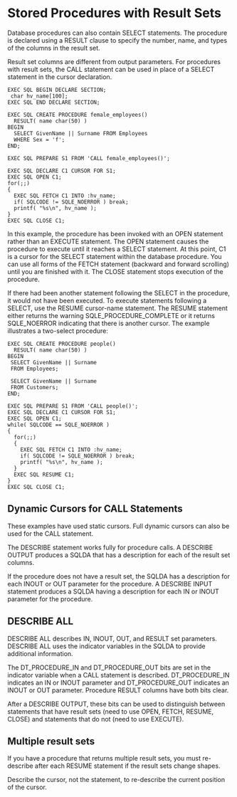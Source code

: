 <!-- loio3bd358f26c5f1014864bf4c1e9df329e -->

# Stored Procedures with Result Sets

Database procedures can also contain SELECT statements. The procedure is declared using a RESULT clause to specify the number, name, and types of the columns in the result set.

Result set columns are different from output parameters. For procedures with result sets, the CALL statement can be used in place of a SELECT statement in the cursor declaration.

```
EXEC SQL BEGIN DECLARE SECTION;
 char hv_name[100];
EXEC SQL END DECLARE SECTION;

EXEC SQL CREATE PROCEDURE female_employees()
  RESULT( name char(50) )
BEGIN
  SELECT GivenName || Surname FROM Employees
  WHERE Sex = 'f';
END;

EXEC SQL PREPARE S1 FROM 'CALL female_employees()';

EXEC SQL DECLARE C1 CURSOR FOR S1;
EXEC SQL OPEN C1;
for(;;) 
{
  EXEC SQL FETCH C1 INTO :hv_name;
  if( SQLCODE != SQLE_NOERROR ) break;
  printf( "%s\n", hv_name );
}
EXEC SQL CLOSE C1;
```

In this example, the procedure has been invoked with an OPEN statement rather than an EXECUTE statement. The OPEN statement causes the procedure to execute until it reaches a SELECT statement. At this point, C1 is a cursor for the SELECT statement within the database procedure. You can use all forms of the FETCH statement \(backward and forward scrolling\) until you are finished with it. The CLOSE statement stops execution of the procedure.

If there had been another statement following the SELECT in the procedure, it would not have been executed. To execute statements following a SELECT, use the RESUME cursor-name statement. The RESUME statement either returns the warning SQLE\_PROCEDURE\_COMPLETE or it returns SQLE\_NOERROR indicating that there is another cursor. The example illustrates a two-select procedure:

```
EXEC SQL CREATE PROCEDURE people()
  RESULT( name char(50) )
BEGIN
 SELECT GivenName || Surname
 FROM Employees;

 SELECT GivenName || Surname
 FROM Customers;
END;

EXEC SQL PREPARE S1 FROM 'CALL people()';
EXEC SQL DECLARE C1 CURSOR FOR S1;
EXEC SQL OPEN C1;
while( SQLCODE == SQLE_NOERROR ) 
{
  for(;;) 
  {
    EXEC SQL FETCH C1 INTO :hv_name;
    if( SQLCODE != SQLE_NOERROR ) break;
    printf( "%s\n", hv_name );
  }
  EXEC SQL RESUME C1;
}
EXEC SQL CLOSE C1;
```



## Dynamic Cursors for CALL Statements

These examples have used static cursors. Full dynamic cursors can also be used for the CALL statement.

The DESCRIBE statement works fully for procedure calls. A DESCRIBE OUTPUT produces a SQLDA that has a description for each of the result set columns.

If the procedure does not have a result set, the SQLDA has a description for each INOUT or OUT parameter for the procedure. A DESCRIBE INPUT statement produces a SQLDA having a description for each IN or INOUT parameter for the procedure.



## DESCRIBE ALL

DESCRIBE ALL describes IN, INOUT, OUT, and RESULT set parameters. DESCRIBE ALL uses the indicator variables in the SQLDA to provide additional information.

The DT\_PROCEDURE\_IN and DT\_PROCEDURE\_OUT bits are set in the indicator variable when a CALL statement is described. DT\_PROCEDURE\_IN indicates an IN or INOUT parameter and DT\_PROCEDURE\_OUT indicates an INOUT or OUT parameter. Procedure RESULT columns have both bits clear.

After a DESCRIBE OUTPUT, these bits can be used to distinguish between statements that have result sets \(need to use OPEN, FETCH, RESUME, CLOSE\) and statements that do not \(need to use EXECUTE\).



## Multiple result sets

If you have a procedure that returns multiple result sets, you must re-describe after each RESUME statement if the result sets change shapes.

Describe the cursor, not the statement, to re-describe the current position of the cursor.

